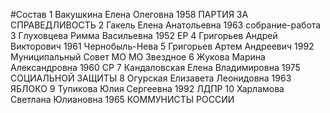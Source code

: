 #Состав
1 Вакушкина Елена Олеговна 1958 ПАРТИЯ ЗА СПРАВЕДЛИВОСТЬ
2 Гакель Елена Анатольевна 1963 собрание-работа
3 Глуховцева Римма Васильевна 1952 ЕР
4 Григорьев Андрей Викторович 1961 Чернобыль-Нева
5 Григорьев Артем Андреевич 1992 Муниципальный Совет МО МО Звездное
6 Жукова Марина Александровна 1960 СР
7 Кандаловская Елена Владимировна 1975 СОЦИАЛЬНОЙ ЗАЩИТЫ
8 Огурская Елизавета Леонидовна 1963 ЯБЛОКО
9 Тупикова Юлия Сергеевна 1992 ЛДПР
10 Харламова Светлана Юлиановна 1965 КОММУНИСТЫ РОССИИ
